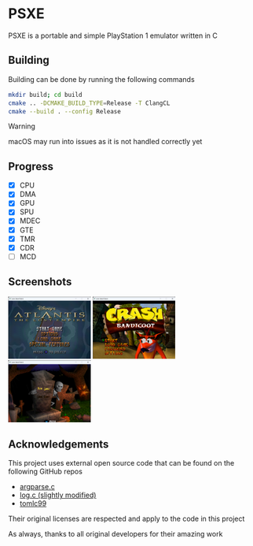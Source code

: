 # PSXE
PSXE is a portable and simple PlayStation 1 emulator written in C

## Building
Building can be done by running the following commands

```bash
mkdir build; cd build
cmake .. -DCMAKE_BUILD_TYPE=Release -T ClangCL
cmake --build . --config Release
```

> [!WARNING]
> macOS may run into issues as it is not handled correctly yet

## Progress
- [x] CPU
- [x] DMA
- [x] GPU
- [x] SPU
- [x] MDEC
- [x] GTE
- [x] TMR
- [x] CDR
- [ ] MCD

## Screenshots
<img src="assets/atlantis.png" width="33.333333%" />
<img src="assets/crash_bandicoot.png" width="33.333333%" />
<img src="assets/medievil.png" width="33.333333%" />

## Acknowledgements
This project uses external open source code that can be found on the following GitHub repos
- [argparse.c](https://github.com/cofyc/argparse)
- [log.c (slightly modified)](https://github.com/rxi/log.c)
- [tomlc99](https://github.com/cktan/tomlc99)

Their original licenses are respected and apply to the code in this project

As always, thanks to all original developers for their amazing work